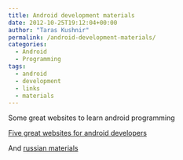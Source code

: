 ```yaml
---
title: Android development materials
date: 2012-10-25T19:12:04+00:00
author: "Taras Kushnir"
permalink: /android-development-materials/
categories:
  - Android
  - Programming
tags:
  - android
  - development
  - links
  - materials
---
```

Some great websites to learn android programming

<a href="http://martin.cubeactive.com/android-five-great-websites-for-android-developers/" target="_blank">Five great websites for android developers</a>

And <a href="http://startandroid.ru/uroki/vse-uroki-spiskom.html" target="_blank">russian materials</a>
